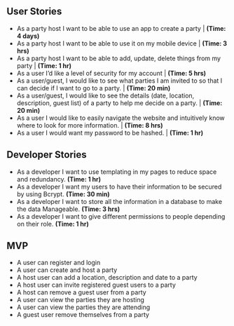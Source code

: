 ## User Stories
- As a party host I want to be able to use an app to create a party | **(Time: 4 days)**
- As a party host I want to be able to use it on my mobile device | **(Time: 3 hrs)**
- As a party host I want to be able to add, update, delete things from my party | **(Time: 1 hr)**
- As a user I’d like a level of security for my account | **(Time: 5 hrs)**
- As a user/guest, I would like to see what parties I am invited to so that I can decide if I want to go to a party. | **(Time: 20 min)**
- As a user/guest, I would like to see the details (date, location, description, guest list) of a party to help me decide on a party. | **(Time: 20 min)** 
- As a user I would like to easily navigate the website and intuitively know where to look for more information. | **(Time: 8 hrs)**
- As a user I would want my password to be hashed. | **(Time: 1 hr)**


## Developer Stories
- As a developer I want to use templating in my pages to reduce space and redundancy. **(Time: 1 hr)**
- As a developer I want my users to have their information to be secured by using Bcrypt. **(Time: 30 min)**
- As a developer I want to store all the information in a database to make the data Manageable. **(Time: 3 hrs)**
- As a developer I want to give different permissions to people depending on their role. **(Time: 1 hr)**

## MVP
- A user can register and login
- A user can create and host a party
- A host user can add a location, description and date to a party
- A host user can invite registered guest users to a party
- A host can remove a guest user from a party
- A user can view the parties they are hosting
- A user can view the parties they are attending
- A guest user remove themselves from a party
